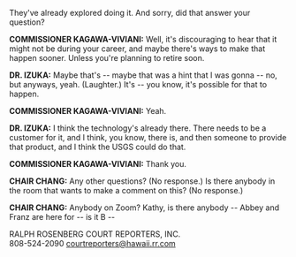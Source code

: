 They've already explored doing it. And sorry, did that answer your question? 

**COMMISSIONER KAGAWA-VIVIANI:** Well, it's discouraging to hear that it might not be during your career, and maybe there's ways to make that happen sooner. Unless you're planning to retire soon.

**DR. IZUKA:** Maybe that's -- maybe that was a hint that I was gonna -- no, but anyways, yeah. (Laughter.) It's -- you know, it's possible for that to happen.

**COMMISSIONER KAGAWA-VIVIANI:** Yeah.

**DR. IZUKA:** I think the technology's already there. There needs to be a customer for it, and I think, you know, there is, and then someone to provide that product, and I think the USGS could do that.

**COMMISSIONER KAGAWA-VIVIANI:** Thank you.

**CHAIR CHANG:** Any other questions? (No response.) Is there anybody in the room that wants to make a comment on this? (No response.) 

**CHAIR CHANG:** Anybody on Zoom? Kathy, is there anybody -- Abbey and Franz are here for -- is it B -- 

RALPH ROSENBERG COURT REPORTERS, INC.  
808-524-2090 courtreporters@hawaii.rr.com